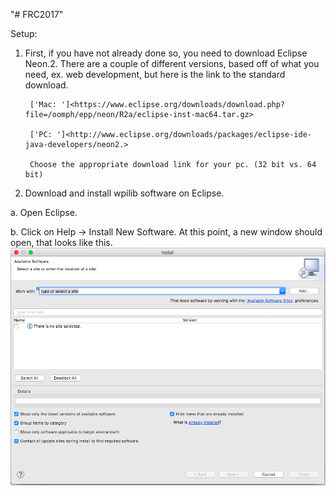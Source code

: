 "# FRC2017" 

Setup:

1. First, if you have not already done so, you need to download Eclipse Neon.2. There are a couple of different versions, based off of what you need, ex. web development, but here is the link to the standard download.

        ['Mac: ']<https://www.eclipse.org/downloads/download.php?file=/oomph/epp/neon/R2a/eclipse-inst-mac64.tar.gz>

        ['PC: ']<http://www.eclipse.org/downloads/packages/eclipse-ide-java-developers/neon2.>

        Choose the appropriate download link for your pc. (32 bit vs. 64 bit)

2. Download and install wpilib software on Eclipse.

a. Open Eclipse.

b. Click on Help -> Install New Software. At this point, a new window should open, that looks like this. ![Alt text](InstallNewSoftware.png?raw=true "Install New Software")
